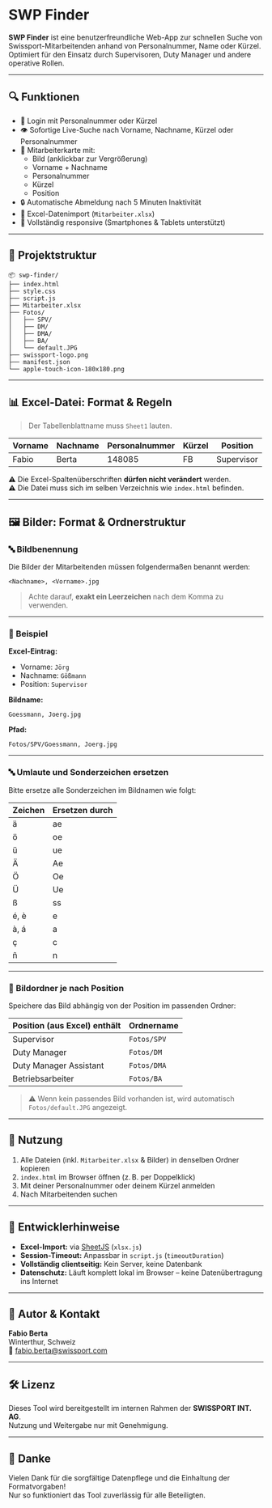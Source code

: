 # SWP Finder

**SWP Finder** ist eine benutzerfreundliche Web-App zur schnellen Suche von Swissport-Mitarbeitenden anhand von Personalnummer, Name oder Kürzel.  
Optimiert für den Einsatz durch Supervisoren, Duty Manager und andere operative Rollen.

---

## 🔍 Funktionen

- 🔐 Login mit Personalnummer oder Kürzel
- 👁️ Sofortige Live-Suche nach Vorname, Nachname, Kürzel oder Personalnummer
- 📸 Mitarbeiterkarte mit:
  - Bild (anklickbar zur Vergrößerung)
  - Vorname + Nachname
  - Personalnummer
  - Kürzel
  - Position
- 🔒 Automatische Abmeldung nach 5 Minuten Inaktivität
- 🧾 Excel-Datenimport (`Mitarbeiter.xlsx`)
- 📱 Vollständig responsive (Smartphones & Tablets unterstützt)

---

## 📁 Projektstruktur

```
📦 swp-finder/
├── index.html
├── style.css
├── script.js
├── Mitarbeiter.xlsx
├── Fotos/
│   ├── SPV/
│   ├── DM/
│   ├── DMA/
│   ├── BA/
│   └── default.JPG
├── swissport-logo.png
├── manifest.json
└── apple-touch-icon-180x180.png
```

---

## 📊 Excel-Datei: Format & Regeln

> Der Tabellenblattname muss `Sheet1` lauten.

| Vorname | Nachname | Personalnummer | Kürzel | Position |
|--------|----------|----------------|--------|----------|
| Fabio  | Berta    | 148085         | FB     | Supervisor |

⚠️ Die Excel-Spaltenüberschriften **dürfen nicht verändert** werden.  
⚠️ Die Datei muss sich im selben Verzeichnis wie `index.html` befinden.

---

## 🖼️ Bilder: Format & Ordnerstruktur

### 🔤 Bildbenennung

Die Bilder der Mitarbeitenden müssen folgendermaßen benannt werden:

```
<Nachname>, <Vorname>.jpg
```

> Achte darauf, **exakt ein Leerzeichen** nach dem Komma zu verwenden.

---

### 🧪 Beispiel

**Excel-Eintrag:**

- Vorname: `Jörg`
- Nachname: `Gößmann`
- Position: `Supervisor`

**Bildname:**  
```
Goessmann, Joerg.jpg
```

**Pfad:**  
```
Fotos/SPV/Goessmann, Joerg.jpg
```

---

### 🔤 Umlaute und Sonderzeichen ersetzen

Bitte ersetze alle Sonderzeichen im Bildnamen wie folgt:

| Zeichen | Ersetzen durch |
|---------|----------------|
| ä       | ae             |
| ö       | oe             |
| ü       | ue             |
| Ä       | Ae             |
| Ö       | Oe             |
| Ü       | Ue             |
| ß       | ss             |
| é, è    | e              |
| à, á    | a              |
| ç       | c              |
| ñ       | n              |

---

### 📁 Bildordner je nach Position

Speichere das Bild abhängig von der Position im passenden Ordner:

| Position (aus Excel) enthält | Ordnername        |
|------------------------------|-------------------|
| Supervisor                   | `Fotos/SPV`       |
| Duty Manager                 | `Fotos/DM`        |
| Duty Manager Assistant       | `Fotos/DMA`       |
| Betriebsarbeiter             | `Fotos/BA`        |

> ⚠️ Wenn kein passendes Bild vorhanden ist, wird automatisch `Fotos/default.JPG` angezeigt.

---

## 🚀 Nutzung

1. Alle Dateien (inkl. `Mitarbeiter.xlsx` & Bilder) in denselben Ordner kopieren
2. `index.html` im Browser öffnen (z. B. per Doppelklick)
3. Mit deiner Personalnummer oder deinem Kürzel anmelden
4. Nach Mitarbeitenden suchen

---

## 🔧 Entwicklerhinweise

- **Excel-Import:** via [SheetJS](https://sheetjs.com/) (`xlsx.js`)
- **Session-Timeout:** Anpassbar in `script.js` (`timeoutDuration`)
- **Vollständig clientseitig:** Kein Server, keine Datenbank
- **Datenschutz:** Läuft komplett lokal im Browser – keine Datenübertragung ins Internet

---

## 👤 Autor & Kontakt

**Fabio Berta**  
Winterthur, Schweiz  
📧 [fabio.berta@swissport.com](mailto:fabio.berta@swissport.com)

---

## 🛠️ Lizenz

Dieses Tool wird bereitgestellt im internen Rahmen der **SWISSPORT INT. AG**.  
Nutzung und Weitergabe nur mit Genehmigung.

---

## 🙏 Danke

Vielen Dank für die sorgfältige Datenpflege und die Einhaltung der Formatvorgaben!  
Nur so funktioniert das Tool zuverlässig für alle Beteiligten.
